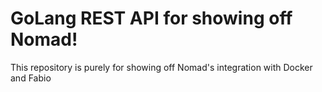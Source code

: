 # GoLang REST API for showing off Nomad!

This repository is purely for showing off Nomad's integration with Docker and Fabio
